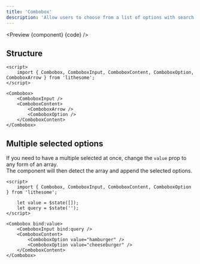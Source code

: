 ```yaml
---
title: 'Combobox'
description: 'Allow users to choose from a list of options with search filtering functionality.'
---
```


<script>
	import {APITable, Preview} from '$site/index.ts';
	import {api, component, code} from '$ref/combobox';
</script>

<Preview {component} {code} />

## Structure

```svelte
<script>
	import { Combobox, ComboboxInput, ComboboxContent, ComboboxOption, ComboboxArrow } from 'lithesome';
</script>

<Combobox>
	<ComboboxInput />
	<ComboboxContent>
		<ComboboxArrow />
		<ComboboxOption />
	</ComboboxContent>
</Combobox>
```

## Multiple selected options

If you need to have a multiple selected at once, change the `value` prop to any form of an array.  
The component will then detect the array and append the selected options.

```svelte
<script>
	import { Combobox, ComboboxInput, ComboboxContent, ComboboxOption } from 'lithesome';

	let value = $state([]);
	let query = $state('');
</script>

<Combobox bind:value>
	<ComboboxInput bind:query />
	<ComboboxContent>
		<ComboboxOption value="hamburger" />
		<ComboboxOption value="cheeseburger" />
	</ComboboxContent>
</Combobox>
```

<APITable data={api} />
